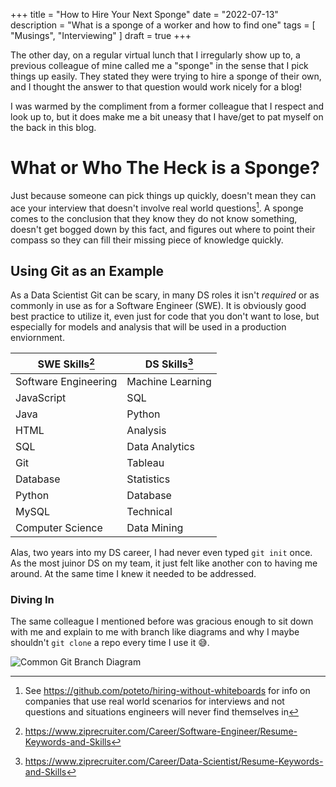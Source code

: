+++
title = "How to Hire Your Next Sponge"
date = "2022-07-13"
description = "What is a sponge of a worker and how to find one"
tags = [
    "Musings",
    "Interviewing"
]
draft = true
+++

The other day, on a regular virtual lunch that I irregularly show up to, a previous colleague of mine called me a "sponge" in the sense that I pick things up easily. They stated they were trying to hire a sponge of their own, and I thought the answer to that question would work nicely for a blog!

I was warmed by the compliment from a former colleague that I respect and look up to, but it does make me a bit uneasy that I have/get to pat myself on the back in this blog. 

# What or Who The Heck is a Sponge?
Just because someone can pick things up quickly, doesn't mean they can ace your interview that doesn't involve real world questions[^1].  A sponge comes to the conclusion that they know they do not know something, doesn't get bogged down by this fact, and figures out where to point their compass so they can fill their missing piece of knowledge quickly.

## Using Git as an Example
As a Data Scientist Git can be scary, in many DS roles it isn't _required_ or as commonly in use as for a Software Engineer (SWE). It is obviously good best practice to utilize it, even just for code that you don't want to lose, but especially for models and analysis that will be used in a production enviornment. 

| SWE Skills[^2]          | DS Skills[^3]        |
| -------------------- | ---------------- |
| Software Engineering | Machine Learning |
| JavaScript           | SQL              |
| Java                 | Python           |
| HTML                 | Analysis         |
| SQL                  | Data Analytics   |
| Git                  | Tableau          |
| Database             | Statistics       |
| Python               | Database         |
| MySQL                | Technical        |
| Computer Science     | Data Mining      |

Alas, two years into my DS career, I had never even typed `git init` once. As the most juinor DS on my team, it just felt like another con to having me around. At the same time I knew it needed to be addressed. 

### Diving In
The same colleague I mentioned before was gracious enough to sit down with me and explain to me with branch like diagrams and why I maybe shouldn't `git clone` a repo every time I use it 😅. 

![Common Git Branch Diagram](/images/git-branches-merge.png "What was being drawn in front of a naive Noah's eyes, Source: nobledesktop.com")



[^1]: See https://github.com/poteto/hiring-without-whiteboards for info on companies that use real world scenarios for interviews and not questions and situations engineers will never find themselves in
[^2]: https://www.ziprecruiter.com/Career/Software-Engineer/Resume-Keywords-and-Skills
[^3]: https://www.ziprecruiter.com/Career/Data-Scientist/Resume-Keywords-and-Skills